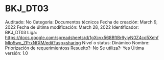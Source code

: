 # BKJ_DT03

Auditado: No
Categoría: Documentos técnicos
Fecha de creación: March 9, 2022
Fecha de última modificación: March 28, 2022
Identificador: BKJ_DT03
Liga: https://docs.google.com/spreadsheets/d/1gXcvx568BftBr6yiyN0Z4cd5XehfMIp5wo_ZPrxNfXM/edit?usp=sharing
Nivel o status: Dinámico
Nombre: Priorización de requerimientoss
Resuelto?: No
Se utiliza?: Yes
Última versión: 1.0
